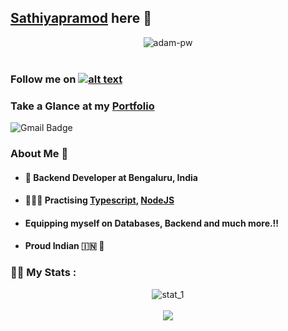 ## <a href="https://github.com/Sathiyapramod" taget="blank">Sathiyapramod</a> here 👋

<div align='center'><img align="center" src="https://github.com/Adam-pw/Adam-pw/blob/main/animation_500_kxa883sd.gif" alt="adam-pw" /></div> <br />

### <p>Follow me on <a href="https://www.linkedin.com/in/sathiyapramod" target="_blank">![alt text](https://img.shields.io/badge/-LinkedIn-0e76a8?style=plastic&logo=linkedIn)</a></p>
  
### Take a Glance at my <a href="https://sathiyapramod.github.io/Portfolio/" target="blank">Portfolio</a>
![Gmail Badge](https://img.shields.io/badge/-sathiyapramod22@gmail.com-red?style=flat-roundedrectangle&logo=Gmail&logoColor=white&link=mailto:sathiyapramod22@gmail.com)


### About Me 🙂
  
- #### 🌱 Backend Developer at Bengaluru, India 
- #### 🏃🏼‍♂️ Practising <a href="https://www.typescriptlang.org/" target="_blank">Typescript</a>, <a href="https://expressjs.com/" target="_blank">NodeJS</a>
- #### Equipping myself on Databases, Backend and much more.!!
- #### Proud Indian 🇮🇳 🙂

### 🏋🏼‍ My Stats :

<div align='center'>
  <img src='https://github-readme-stats.vercel.app/api/top-langs/?username=sathiyapramod&layout=compact&theme=vision-friendly-dark' alt='stat_1'> <br /><br />
  <img src='https://github-readme-stats.vercel.app/api/?username=sathiyapramod&layout=compact&theme=vision-friendly-medium'>
</div>
